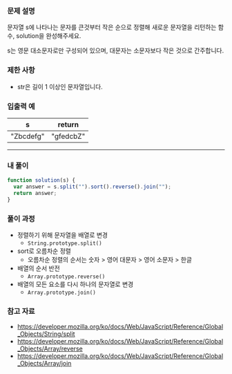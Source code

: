 ### **문제 설명**

문자열 s에 나타나는 문자를 큰것부터 작은 순으로 정렬해 새로운 문자열을 리턴하는 함수, solution을 완성해주세요.

s는 영문 대소문자로만 구성되어 있으며, 대문자는 소문자보다 작은 것으로 간주합니다.

### 제한 사항

- str은 길이 1 이상인 문자열입니다.

### 입출력 예

| s         | return    |
| --------- | --------- |
| "Zbcdefg" | "gfedcbZ" |

---

### 내 풀이

```jsx
function solution(s) {
  var answer = s.split("").sort().reverse().join("");
  return answer;
}
```

### 풀이 과정

- 정렬하기 위해 문자열을 배열로 변경
  - `String.prototype.split()`
- sort로 오름차순 정렬
  - 오름차순 정렬의 순서는 숫자 > 영어 대문자 > 영어 소문자 > 한글
- 배열의 순서 반전
  - `Array.prototype.reverse()`
- 배열의 모든 요소를 다시 하나의 문자열로 변경
  - `Array.prototype.join()`

### 참고 자료

- https://developer.mozilla.org/ko/docs/Web/JavaScript/Reference/Global_Objects/String/split
- https://developer.mozilla.org/ko/docs/Web/JavaScript/Reference/Global_Objects/Array/reverse
- https://developer.mozilla.org/ko/docs/Web/JavaScript/Reference/Global_Objects/Array/join
